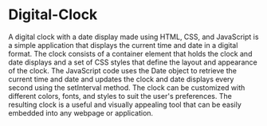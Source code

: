 # Digital-Clock
A digital clock with a date display made using HTML, CSS, and JavaScript is a simple application that displays the current time and date in a digital format. The clock consists of a container element that holds the clock and date displays and a set of CSS styles that define the layout and appearance of the clock. The JavaScript code uses the Date object to retrieve the current time and date and updates the clock and date displays every second using the setInterval method. The clock can be customized with different colors, fonts, and styles to suit the user's preferences. The resulting clock is a useful and visually appealing tool that can be easily embedded into any webpage or application.

